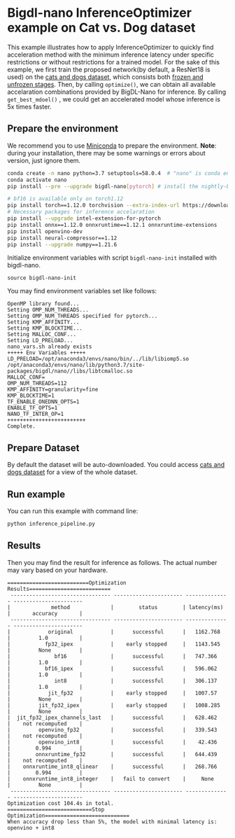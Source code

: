# Bigdl-nano InferenceOptimizer example on Cat vs. Dog dataset

This example illustrates how to apply InferenceOptimizer to quickly find acceleration method with the minimum inference latency under specific restrictions or without restrictions for a trained model. 
For the sake of this example, we first train the proposed network(by default, a ResNet18 is used) on the [cats and dogs dataset](https://storage.googleapis.com/mledu-datasets/cats_and_dogs_filtered.zip), which consists both [frozen and unfrozen stages](https://github.com/PyTorchLightning/pytorch-lightning/blob/495812878dfe2e31ec2143c071127990afbb082b/pl_examples/domain_templates/computer_vision_fine_tuning.py#L21-L35). Then, by calling `optimize()`, we can obtain all available accelaration combinations provided by BigDL-Nano for inference. By calling `get_best_mdoel()` , we could get an accelerated model whose inference is 5x times faster.


## Prepare the environment
We recommend you to use [Miniconda](https://docs.conda.io/en/latest/miniconda.html) to prepare the environment.
**Note**: during your installation, there may be some warnings or errors about version, just ignore them.
```bash
conda create -n nano python=3.7 setuptools=58.0.4  # "nano" is conda environment name, you can use any name you like.
conda activate nano
pip install --pre --upgrade bigdl-nano[pytorch] # install the nightly-bulit version

# bf16 is available only on torch1.12
pip install torch==1.12.0 torchvision --extra-index-url https://download.pytorch.org/whl/cpu 
# Necessary packages for inference accelaration
pip install --upgrade intel-extension-for-pytorch
pip install onnx==1.12.0 onnxruntime==1.12.1 onnxruntime-extensions
pip install openvino-dev
pip install neural-compressor==1.12
pip install --upgrade numpy==1.21.6
```
Initialize environment variables with script `bigdl-nano-init` installed with bigdl-nano.
```
source bigdl-nano-init
``` 
You may find environment variables set like follows:
```
OpenMP library found...
Setting OMP_NUM_THREADS...
Setting OMP_NUM_THREADS specified for pytorch...
Setting KMP_AFFINITY...
Setting KMP_BLOCKTIME...
Setting MALLOC_CONF...
Setting LD_PRELOAD...
nano_vars.sh already exists
+++++ Env Variables +++++
LD_PRELOAD=/opt/anaconda3/envs/nano/bin/../lib/libiomp5.so /opt/anaconda3/envs/nano/lib/python3.7/site-packages/bigdl/nano//libs/libtcmalloc.so
MALLOC_CONF=
OMP_NUM_THREADS=112
KMP_AFFINITY=granularity=fine
KMP_BLOCKTIME=1
TF_ENABLE_ONEDNN_OPTS=1
ENABLE_TF_OPTS=1
NANO_TF_INTER_OP=1
+++++++++++++++++++++++++
Complete.
```

## Prepare Dataset
By default the dataset will be auto-downloaded.
You could access [cats and dogs dataset](https://storage.googleapis.com/mledu-datasets/cats_and_dogs_filtered.zip) for a view of the whole dataset.

## Run example
You can run this example with command line:

```bash
python inference_pipeline.py
```

## Results
Then you may find the result for inference as follows. The actual number may vary based on your hardware.
```
==========================Optimization Results==========================
 -------------------------------- ---------------------- -------------- ----------------------
|             method             |        status        | latency(ms)  |       accuracy       |
 -------------------------------- ---------------------- -------------- ----------------------
|            original            |      successful      |   1162.768   |         1.0          |
|           fp32_ipex            |    early stopped     |   1143.545   |         None         |
|              bf16              |      successful      |   747.366    |         1.0          |
|           bf16_ipex            |      successful      |   596.062    |         1.0          |
|              int8              |      successful      |   306.137    |         1.0          |
|            jit_fp32            |    early stopped     |   1007.57    |         None         |
|         jit_fp32_ipex          |    early stopped     |   1008.285   |         None         |
|  jit_fp32_ipex_channels_last   |      successful      |   628.462    |    not recomputed    |
|         openvino_fp32          |      successful      |   339.543    |    not recomputed    |
|         openvino_int8          |      successful      |    42.436    |        0.994         |
|        onnxruntime_fp32        |      successful      |   644.439    |    not recomputed    |
|    onnxruntime_int8_qlinear    |      successful      |   268.766    |        0.994         |
|    onnxruntime_int8_integer    |   fail to convert    |     None     |         None         |
 -------------------------------- ---------------------- -------------- ----------------------
Optimization cost 104.4s in total.
===========================Stop Optimization===========================
When accuracy drop less than 5%, the model with minimal latency is:  openvino + int8
```